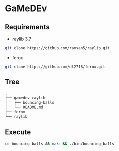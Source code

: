 # GaMeDEv

## Requirements

- raylib 3.7

``` bash
git clone https://github.com/raysan5/raylib.git
```

- ferox

``` bash
git clone https://github.com/dl2718/ferox.git
```

## Tree

``` bash
.
├── gamedev-raylib
│   ├── bouncing-balls
│   └── README.md
├── ferox
└── raylib

```

## Execute

``` bash
cd bouncing-balls && make && ./bin/bouncing_balls
```